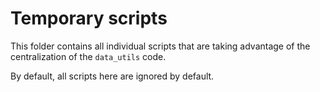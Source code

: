 # Temporary scripts
This folder contains all individual scripts that are taking advantage of the centralization of the `data_utils` code.

By default, all scripts here are ignored by default.
